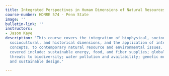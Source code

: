 ```yaml
---
title: Integrated Perspectives in Human Dimensions of Natural Resources and the Environment
course-number: HDNRE 574 - Penn State
image: ''
bulletin-link: ''
instructors:
- Jason Kaye
description: 'This course covers the integration of biophysical, sociodemographic,
  sociocultural, and historical dimensions, and the application of interdisciplinary
  concepts, to contemporary natural resource and environmental issues. The issues
  covered include: sustainable energy, food, and fiber supplies; global climate change;
  threats to biodiversity; water pollution and availability; genetic modification;
  and sustainable design.'

---
```

